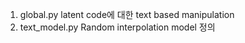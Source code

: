 
1. global.py latent code에 대한 text based manipulation 
2. text_model.py Random interpolation model 정의
